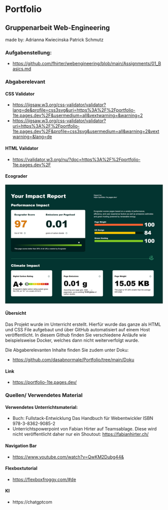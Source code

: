 # Portfolio
## Gruppenarbeit Web-Engineering
made by:
Adrianna Kwiecinska
Patrick Schmutz
### Aufgabenstellung:
- https://github.com/fhirter/webengineering/blob/main/Assignments/01_Basics.md

### Abgaberelevant
#### CSS Validator
- https://jigsaw.w3.org/css-validator/validator?lang=de&profile=css3svg&uri=https%3A%2F%2Fportfolio-1te.pages.dev%2F&usermedium=all&vextwarning=&warning=2
- https://jigsaw.w3.org/css-validator/validator?uri=https%3A%2F%2Fportfolio-1te.pages.dev%2F&profile=css3svg&usermedium=all&warning=2&vextwarning=&lang=de

#### HTML Validator
- https://validator.w3.org/nu/?doc=https%3A%2F%2Fportfolio-1te.pages.dev%2F

#### Ecograder
![Screenshot Ecograder](Doku/ecograder.png "Ecograder Screenshot")

#### Übersicht
Das Projekt wurde im Unterricht erstellt.
Hierfür wurde das ganze als HTML und CSS File aufgebaut und über GitHub automatisiert auf einem Host veröffentlicht.
In diesem Github finden Sie verschiedene Anläufe wie beispielsweise Docker, welches dann nicht weiterverfolgt wurde.

Die Abgaberelevanten Inhalte finden Sie zudem unter Doku:
- https://github.com/dasabnormale/Portfolio/tree/main/Doku

#### Link
- https://portfolio-1te.pages.dev/


### Quellen/ Verwendetes Material
#### Verwendetes Unterrichtsmaterial:
- Buch: Fullstack-Entwicklung
Das Handbuch für Webentwickler
ISBN 978-3-8362-9085-2
- Unterrichtspowerpoint von Fabian Hirter auf Teamsablage. Diese wird nicht veröffentlicht daher nur ein Shoutout:
  https://fabianhirter.ch/

#### Navigation Bar
- https://www.youtube.com/watch?v=QwKM2Dubg44&

#### Flexboxtutorial
- https://flexboxfroggy.com/#de

#### KI
- https://chatgptcom
